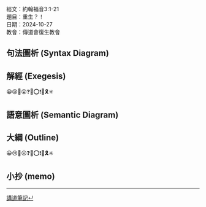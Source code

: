 經文：約翰福音3:1-21   
題目：重生？！   
日期：2024-10-27   
教會：傳道會復生教會   


## 句法圖析 (Syntax Diagram)


## 解經 (Exegesis)
😀😢🤔😮❓❌⭕❗🎀🎗️✳️

## 語意圖析 (Semantic Diagram)

## 大綱 (Outline)
😀😢🤔😮❓❌⭕❗🎀🎗️✳️

## 小抄 (memo)




---


[講道筆記↵](README.md)


